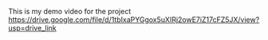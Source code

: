 This is my demo video for the project
https://drive.google.com/file/d/1tbIxaPYGgox5uXIRj2owE7iZ17cFZ5JX/view?usp=drive_link
